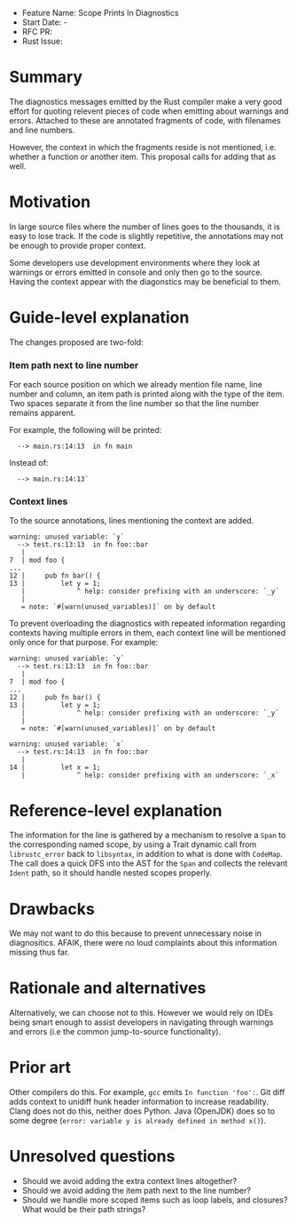 - Feature Name: Scope Prints In Diagnostics
- Start Date: -
- RFC PR:
- Rust Issue:

# Summary
[summary]: #summary

The diagnostics messages emitted by the Rust compiler make a very good effort
for quoting relevent pieces of code when emitting about warnings and errors.
Attached to these are annotated fragments of code, with filenames and line
numbers.

However, the context in which the fragments reside is not mentioned, i.e.
whether a function or another item. This proposal calls for adding that as
well.


# Motivation
[motivation]: #motivation

In large source files where the number of lines goes to the thousands, it is
easy to lose track. If the code is slightly repetitive, the annotations may not
be enough to provide proper context.

Some developers use development environments where they look at warnings or
errors emitted in console and only then go to the source. Having the context
appear with the diagonstics may be beneficial to them.


# Guide-level explanation
[guide-level-explanation]: #guide-level-explanation

The changes proposed are two-fold:

### Item path next to line number

For each source position on which we already mention file name, line number and
column, an item path is printed along with the type of the item. Two spaces
separate it from the line number so that the line number remains apparent.

For example, the following will be printed:

```
  --> main.rs:14:13  in fn main
```

Instead of:

```
  --> main.rs:14:13`
```

### Context lines

To the source annotations, lines mentioning the context are added.

```
warning: unused variable: `y`
  --> test.rs:13:13  in fn foo::bar
   |
7  | mod foo {
...
12 |     pub fn bar() {
13 |         let y = 1;
   |             ^ help: consider prefixing with an underscore: `_y`
   |
   = note: `#[warn(unused_variables)]` on by default
```

To prevent overloading the diagnostics with repeated information regarding
contexts having multiple errors in them, each context line will be mentioned
only once for that purpose.  For example:

```
warning: unused variable: `y`
  --> test.rs:13:13  in fn foo::bar
   |
7  | mod foo {
...
12 |     pub fn bar() {
13 |         let y = 1;
   |             ^ help: consider prefixing with an underscore: `_y`
   |
   = note: `#[warn(unused_variables)]` on by default

warning: unused variable: `x`
  --> test.rs:14:13  in fn foo::bar
   |
14 |         let x = 1;
   |             ^ help: consider prefixing with an underscore: `_x`
```


# Reference-level explanation
[reference-level-explanation]: #reference-level-explanation

The information for the line is gathered by a mechanism to resolve a `Span` to
the corresponding named scope, by using a Trait dynamic call from
`librustc_error` back to `libsyntax`, in addition to what is done with
`CodeMap`. The call does a quick DFS into the AST for the `Span` and collects
the relevant `Ident` path, so it should handle nested scopes properly.

# Drawbacks
[drawbacks]: #drawbacks

We may not want to do this because to prevent unnecessary noise in
diagnositics. AFAIK, there were no loud complaints about this information
missing thus far.

# Rationale and alternatives
[alternatives]: #alternatives

Alternatively, we can choose not to this. However we would rely on IDEs
being smart enough to assist developers in navigating through warnings and
errors (i.e the common jump-to-source functionality).

# Prior art
[prior-art]: #prior-art

Other compilers do this. For example, `gcc` emits `In function 'foo':`.  Git
diff adds context to unidiff hunk header information to increase readability.
Clang does not do this, neither does Python.  Java (OpenJDK) does so to some
degree (`error: variable y is already defined in method x()`).

# Unresolved questions
[unresolved]: #unresolved-questions

- Should we avoid adding the extra context lines altogether?
- Should we avoid adding the item path next to the line number?
- Should we handle more scoped items such as loop labels, and closures? What
  would be their path strings?
